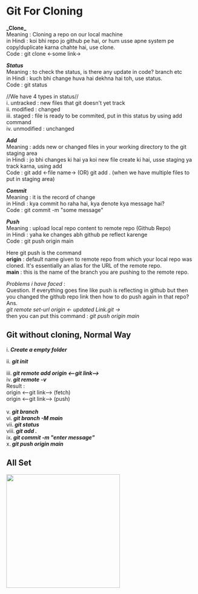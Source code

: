 <h1> Git For Cloning</h1>
<strong>_Clone_</strong> <br> Meaning : Cloning a repo on our local machine<br> in Hindi : koi bhi repo jo github pe hai, or hum usse apne system pe copy/duplicate karna chahte hai, use clone. <br>Code : git clone <-some link->

<strong>_Status_</strong> <br>Meaning : to check the status, is there any update in code? branch etc<br> in Hindi : kuch bhi change huva hai dekhna hai toh, use status.<br> Code : git status

//We have 4 types in status// <br>i. untracked : new files that git doesn't yet track <br>ii. modified : changed<br> iii. staged : file is ready to be commited, put in this status by using add command <br>iv. unmodified : unchanged

<strong>_Add_</strong> <br>
Meaning : adds new or changed files in your working directory to the git staging area<br> in Hindi : jo bhi changes ki hai ya koi new file create ki hai, usse staging ya track karna, using add <br>Code : git add <-file name-> (OR) git add . (when we have multiple files to put in staging area)

<strong>_Commit_</strong> <br>
Meaning : it is the record of change <br>in Hindi : kya commit ho raha hai, kya denote kya message hai?<br> Code : git commit -m "some message"

<strong>_Push_</strong><br>
Meaning : upload local repo content to remote repo (Github Repo) <br>in Hindi : yaha ke changes abh github pe reflect karenge<br> Code : git push origin main

<p>
Here git push is the command <br> 
<b>origin</b> : default name given to remote repo from which your local repo was cloned. It's essentially an alias for the URL of the remote repo.<br>
<b>main</b> : this is the name of the branch you are pushing to the remote repo. 
<p>
       
<i>Problems i have faced </i>:<br>
Question. If everything goes fine like push is reflecting in github but then you changed the github repo link then how to do push again in that repo?
Ans. <br><i>git remote set-url origin <- updated Link.git -></i><br>
then you can put this command : <i>git push origin main</i>
<br>

<h2>Git without cloning, Normal Way</h2>
i.<strong> <i>Create a empty folder</i></strong> <br>
 
ii. <strong> <i>git init</i></strong> <br>

iii.<strong> <i>git remote add origin <--git link--></i></strong> <br>
iv.<strong> <i>git remote -v</i></strong> <br>
Result : <br>
origin <--git link--> (fetch) <br>
origin <--git link--> (push)<br>
<br>
v.<strong> <i>git branch</i></strong> <br>
vi.<strong> <i>git branch -M main</i></strong> <br>
vii.<strong> <i>git status</i></strong> <br>
viii.<strong> <i>git add .</i></strong> <br>
ix.<strong> <i>git commit -m "enter message"</i></strong> <br>
x.<strong> <i>git push origin main</i></strong> <br>

<h2>All Set</h2>
<img src="https://media.giphy.com/media/v1.Y2lkPTc5MGI3NjExMDFpaWhla2pubmwxazJsb3c0NGZjdTQ2d3R2NXJwb3d5ZjNuZWJkbSZlcD12MV9pbnRlcm5hbF9naWZfYnlfaWQmY3Q9Zw/mGK1g88HZRa2FlKGbz/giphy.gif" width="300">
